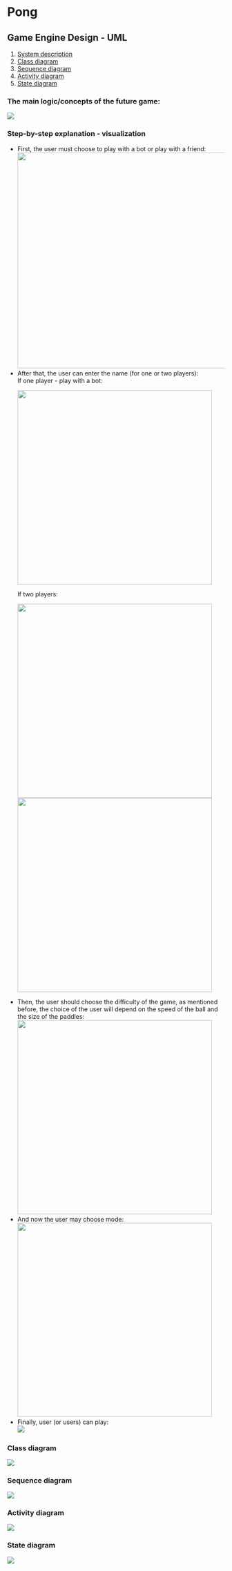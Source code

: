 # Pong
## Game Engine Design - UML
1. [System description](https://github.com/ADankevych/Game-Engine-Design-UML?tab=readme-ov-file#the-main-logicconcepts-of-the-future-game)
2. [Class diagram](https://github.com/ADankevych/Game-Engine-Design-UML?tab=readme-ov-file#class-diagram)
3. [Sequence diagram](https://github.com/ADankevych/Game-Engine-Design-UML?tab=readme-ov-file#sequence-diagram)
4. [Activity diagram](https://github.com/ADankevych/Game-Engine-Design-UML?tab=readme-ov-file#activity-diagram)
5. [State diagram](https://github.com/ADankevych/Game-Engine-Design-UML?tab=readme-ov-file#state-diagram)


### The main logic/concepts of the future game:
![](System_description_in_notepad.png)
    

### Step-by-step explanation - visualization

- First, the user must choose to play with a bot or play with a friend:  
    <img src="First_users_choise.png" width=500 >
- After that, the user can enter the name (for one or two players):  
    If one player - play with a bot:
  <p align="left">
    <img src="Enter_your_name.png" width="450" />  
  </p>  
    If two players:  
  <p align="left">
    <img src="Enter_player1.png" width="450" />
    <img src="Enter_player2.png" width="450" />
  </p>
- Then, the user should choose the difficulty of the game, as mentioned before, the choice of the user will depend on the speed of the ball and the size of the paddles:  
    <img src="Choose_the_difficulty.png" width="450" />
- And now the user may choose mode:  
    <img src="Choose_the_mode.png" width="450" />  
- Finally, user (or users) can play:  
    ![](Modes.png)

    
### Class diagram
![](ClassDiagram.png)

### Sequence diagram
![](SequenceDiagram.png)

    
### Activity diagram
![](AnastasiiaDankevych_ActivityD.png)

    
### State diagram
![](AnastasiiaDankevych_StateD.png)
